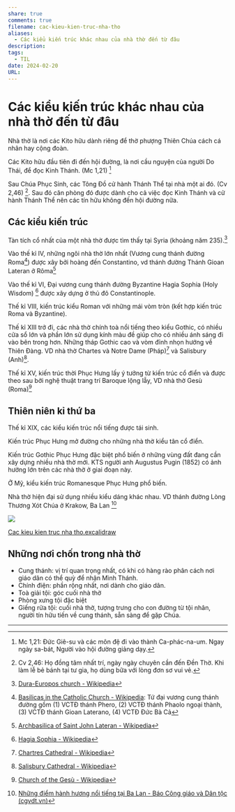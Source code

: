 ```yaml
---
share: true
comments: true
filename: cac-kieu-kien-truc-nha-tho
aliases:
  - Các kiểu kiến trúc khác nhau của nhà thờ đến từ đâu
description: 
tags:
  - TIL
date: 2024-02-20
URL:
---
```

# Các kiểu kiến trúc khác nhau của nhà thờ đến từ đâu

Nhà thờ là nơi các Kito hữu dành riêng để thờ phượng Thiên Chúa cách cá nhân hay cộng đoàn.

Các Kito hữu đầu tiên đi đến hội đường, là nơi cầu nguyện của người Do Thái, để đọc Kinh Thánh. (Mc 1,21) [^1]

Sau Chúa Phục Sinh, các Tông Đồ cử hành Thánh Thể tại nhà một ai đó. (Cv 2,46) [^2]. Sau đó căn phòng đó được dành cho cả việc đọc Kinh Thánh và cử hành Thánh Thể nên các tín hữu không đến hội đường nữa.

## Các kiểu kiến trúc

Tàn tích cổ nhất của một nhà thờ được tìm thấy tại Syria (khoảng năm 235).[^3]

Vào thế kỉ IV, những ngôi nhà thờ lớn nhất (Vương cung thánh đường Roma[^4]) được xây bởi hoàng đến Constantino, vd thánh đường Thánh Gioan Lateran ở Rôma[^5]

Vào thế kỉ VI, Đại vương cung thánh đường Byzantine Hagia Sophia (Holy Wisdom) [^6] được xây dựng ở thủ đô Constantinople.

Thế kỉ VIII, kiến trúc kiểu Roman với những mái vòm tròn (kết hợp kiến trúc Roma và Byzantine).

Thế kỉ XIII trở đi, các nhà thờ chính toà nổi tiếng theo kiểu Gothic, có nhiều cửa sổ lớn và phần lớn sử dụng kính màu đề giúp cho có nhiều ánh sáng đi vào bên trong hơn. Những tháp Gothic cao và vòm đỉnh nhọn hướng về Thiên Đàng. VD nhà thờ Chartes và Notre Dame (Pháp)[^7] và Salisbury (Anh)[^8].

Thế kỉ XV, kiến trúc thời Phục Hưng lấy ý tưởng từ kiến trúc cổ điển và được theo sau bởi nghệ thuật trang trí Baroque lộng lẫy, VD nhà thờ Gesù (Roma)[^9]

## Thiên niên kỉ thứ ba
Thế kỉ XIX, các kiểu kiến trúc nổi tiếng được tái sinh.

Kiến trúc Phục Hưng mở đường cho những nhà thờ kiểu tân cổ điển.

Kiến trúc Gothic Phục Hưng đặc biệt phổ biến ở những vùng đất đang cần xây dựng nhiều nhà thờ mới. KTS người anh Augustus Pugin (1852) có ảnh hưởng lớn trên các nhà thờ ở giai đoạn này.

Ở Mỹ, kiểu kiến trúc Romanesque Phục Hưng phổ biến.

Nhà thờ hiện đại sử dụng nhiều kiểu dáng khác nhau. VD thánh đường Lòng Thương Xót Chúa ở Krakow, Ba Lan [^10]

![](https://i.imgur.com/v2tRat0.png)

[Cac kieu kien truc nha tho.excalidraw](../assets/img/Cac%20kieu%20kien%20truc%20nha%20tho.svg)
## Những nơi chốn trong nhà thờ
- Cung thánh: vị trí quan trọng nhất, có khi có hàng rào phân cách nơi giáo dân có thể quỳ để nhận Mình Thánh.
- Chính điện: phần rộng nhất, nơi dành cho giáo dân.
- Toà giải tội: góc cuối nhà thờ
- Phòng xưng tội đặc biệt
- Giếng rửa tội: cuối nhà thờ, tượng trưng cho con đường từ tội nhân, người tín hữu tiến về cung thánh, sẵn sàng để gặp Chúa.

---
[^1]: Mc 1,21: Đức Giê-su và các môn đệ đi vào thành Ca-phác-na-um. Ngay ngày sa-bát, Người vào hội đường giảng dạy.

[^2]: Cv 2,46: Họ đồng tâm nhất trí, ngày ngày chuyên cần đến Đền Thờ. Khi làm lễ bẻ bánh tại tư gia, họ dùng bữa với lòng đơn sơ vui vẻ.

[^3]: [Dura-Europos church - Wikipedia](https://en.wikipedia.org/wiki/Dura-Europos_church)

[^4]: [Basilicas in the Catholic Church - Wikipedia](https://en.wikipedia.org/wiki/Basilicas_in_the_Catholic_Church): Tứ đại vương cung thánh đường gồm (1) VCTĐ thánh Phero, (2) VCTĐ thánh Phaolo ngoại thành, (3) VCTĐ thánh Gioan Laterano, (4) VCTĐ Đức Bà Cả

[^5]: [Archbasilica of Saint John Lateran - Wikipedia](https://en.wikipedia.org/wiki/Archbasilica_of_Saint_John_Lateran)

[^6]: [Hagia Sophia - Wikipedia](https://en.wikipedia.org/wiki/Hagia_Sophia)

[^7]: [Chartres Cathedral - Wikipedia](https://en.wikipedia.org/wiki/Chartres_Cathedral)

[^8]: [Salisbury Cathedral - Wikipedia](https://en.wikipedia.org/wiki/Salisbury_Cathedral)

[^9]: [Church of the Gesù - Wikipedia](https://en.wikipedia.org/wiki/Church_of_the_Ges%C3%B9)

[^10]: [Những điểm hành hương nổi tiếng tại Ba Lan - Báo Công giáo và Dân tộc (cgvdt.vn)](https://www.cgvdt.vn/cong-giao-the-gioi/nhung-diem-hanh-huong-noi-tieng-tai-ba-lan_a9859#:~:text=%C3%90%E1%BB%81n%20th%C3%A1nh%20L%C3%B2ng%20Ch%C3%BAa%20Th%C6%B0%C6%A1ng%20X%C3%B3t%20%E1%BB%9F%20Krakow&text=T%E1%BA%A1i%20trung%20t%C3%A2m%20c%E1%BB%A7a%20%C4%91%E1%BB%81n,th%C3%A1nh%20hi%E1%BA%BFn%20ng%C3%A0y%2017.8.2002.)